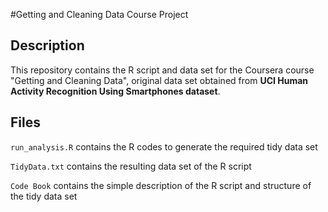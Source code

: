 #Getting and Cleaning Data Course Project## DescriptionThis repository contains the R script and data set for the Coursera course "Getting and Cleaning Data", original data set obtained from **UCI Human Activity Recognition Using Smartphones dataset**.## Files`run_analysis.R` contains the R codes to generate the required tidy data set`TidyData.txt` contains the resulting data set of the R script`Code Book` contains the simple description of the R script and structure of the tidy data set